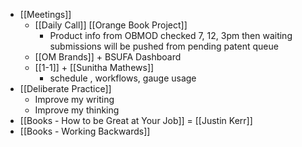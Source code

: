 - [[Meetings]]
	- [[Daily Call]] [[Orange Book Project]]
		- Product info from OBMOD checked 7, 12, 3pm then waiting submissions will be pushed from pending patent queue
	- [[OM Brands]] + BSUFA Dashboard
	- [[1-1]] + [[Sunitha Mathews]]
		- schedule , workflows, gauge usage
- [[Deliberate Practice]]
	- Improve my writing
	- Improve my thinking
- [[Books - How to be Great at Your Job]] = [[Justin Kerr]]
- [[Books - Working Backwards]]